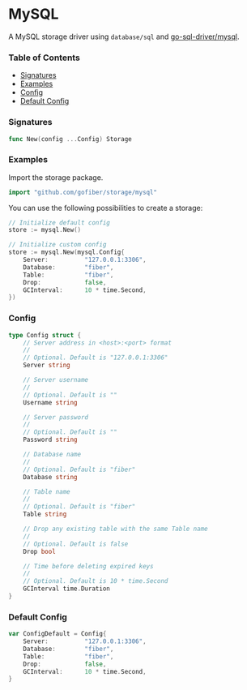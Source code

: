 # MySQL

A MySQL storage driver using `database/sql` and [go-sql-driver/mysql](https://github.com/go-sql-driver/mysql).

### Table of Contents
- [Signatures](#signatures)
- [Examples](#examples)
- [Config](#config)
- [Default Config](#default-config)

### Signatures
```go
func New(config ...Config) Storage
```

### Examples
Import the storage package.
```go
import "github.com/gofiber/storage/mysql"
```

You can use the following possibilities to create a storage:
```go
// Initialize default config
store := mysql.New()

// Initialize custom config
store := mysql.New(mysql.Config{
	Server:          "127.0.0.1:3306",
	Database:        "fiber",
	Table:           "fiber",
	Drop:            false,
	GCInterval:      10 * time.Second,
})
```

### Config
```go
type Config struct {
	// Server address in <host>:<port> format
	//
	// Optional. Default is "127.0.0.1:3306"
	Server string

	// Server username
	//
	// Optional. Default is ""
	Username string

	// Server password
	//
	// Optional. Default is ""
	Password string

	// Database name
	//
	// Optional. Default is "fiber"
	Database string

	// Table name
	//
	// Optional. Default is "fiber"
	Table string

	// Drop any existing table with the same Table name
	//
	// Optional. Default is false
	Drop bool

	// Time before deleting expired keys
	//
	// Optional. Default is 10 * time.Second
	GCInterval time.Duration
}
```

### Default Config
```go
var ConfigDefault = Config{
	Server:          "127.0.0.1:3306",
	Database:        "fiber",
	Table:           "fiber",
	Drop:            false,
	GCInterval:      10 * time.Second,
}
```
